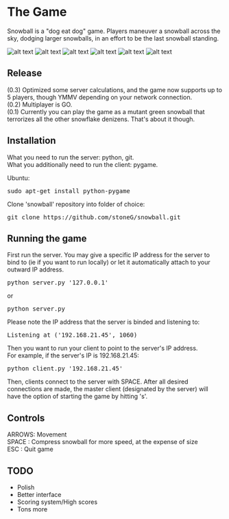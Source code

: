 The Game
========
Snowball is a "dog eat dog" game. Players maneuver a snowball across the sky,
dodging larger snowballs, in an effort to be the last snowball standing.

![alt
text](https://github.com/stoneG/snowball/tree/master/images/TWO-1.png "Two players on
Ubuntu 12.04")
![alt
text](https://github.com/stoneG/snowball/tree/master/images/TWO-2.png "Growing larger...")
![alt
text](https://github.com/stoneG/snowball/tree/master/images/TWO-3.png "Looks like green
didn't make it")
![alt
text](https://github.com/stoneG/snowball/tree/master/images/THREE-1.png "Three players on
OSX 10.8")
![alt
text](https://github.com/stoneG/snowball/tree/master/images/THREE-2.png "Stoplight
formation")
![alt
text](https://github.com/stoneG/snowball/tree/master/images/THREE-3.png "What's gonna
happen?")

Release
-------
(0.3) Optimized some server calculations, and the game now supports up to
5 players, though YMMV depending on your network connection.  
(0.2) Multiplayer is GO.  
(0.1) Currently you can play the game as a mutant green snowball that
terrorizes all the other snowflake denizens. That's about it though.

Installation
------------
What you need to run the server: python, git.  
What you additionally need to run the client: pygame.  

Ubuntu:
<pre>
sudo apt-get install python-pygame
</pre>

Clone 'snowball' repository into folder of choice:
<pre>
git clone https://github.com/stoneG/snowball.git
</pre>

Running the game
----------------
First run the server. You may give a specific IP address for the server to bind
to (ie if you want to run locally) or let it automatically attach to your outward IP address.  
<pre>
python server.py '127.0.0.1'
</pre>
or
<pre>
python server.py
</pre>
  
Please note the IP address that the server is binded and listening to:
<pre>
Listening at ('192.168.21.45', 1060)
</pre>
  
Then you want to run your client to point to the server's IP address.  
For example, if the server's IP is 192.168.21.45:
<pre>
python client.py '192.168.21.45'
</pre>
  
Then, clients connect to the server with SPACE. After all desired connections
are made, the master client (designated by the server) will have the option of
starting the game by hitting 's'.  

Controls
--------
ARROWS: Movement  
SPACE : Compress snowball for more speed, at the expense of size  
ESC   : Quit game

TODO
----
* Polish
* Better interface
* Scoring system/High scores
* Tons more

